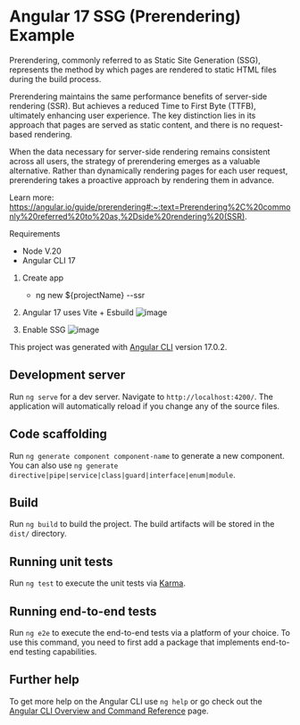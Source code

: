 # Angular 17 SSG (Prerendering) Example

Prerendering, commonly referred to as Static Site Generation (SSG), represents the method by which pages are rendered to static HTML files during the build process.

Prerendering maintains the same performance benefits of server-side rendering (SSR). But achieves a reduced Time to First Byte (TTFB), ultimately enhancing user experience. The key distinction lies in its approach that pages are served as static content, and there is no request-based rendering.

When the data necessary for server-side rendering remains consistent across all users, the strategy of prerendering emerges as a valuable alternative. Rather than dynamically rendering pages for each user request, prerendering takes a proactive approach by rendering them in advance.

Learn more: https://angular.io/guide/prerendering#:~:text=Prerendering%2C%20commonly%20referred%20to%20as,%2Dside%20rendering%20(SSR).

Requirements
 - Node V.20
 - Angular CLI 17

  1. Create app
     - ng new ${projectName} --ssr
        
1. Angular 17 uses Vite + Esbuild
   ![image](https://github.com/kcaayush2158/Angular-SSG/assets/28734661/a24dc06e-06f8-4c55-8393-eed5e8470a87)

2. Enable SSG
   ![image](https://github.com/kcaayush2158/Angular-SSG/assets/28734661/9a60254e-17ce-4da6-9727-ba0840b7082a)


This project was generated with [Angular CLI](https://github.com/angular/angular-cli) version 17.0.2.

## Development server

Run `ng serve` for a dev server. Navigate to `http://localhost:4200/`. The application will automatically reload if you change any of the source files.

## Code scaffolding

Run `ng generate component component-name` to generate a new component. You can also use `ng generate directive|pipe|service|class|guard|interface|enum|module`.

## Build

Run `ng build` to build the project. The build artifacts will be stored in the `dist/` directory.

## Running unit tests

Run `ng test` to execute the unit tests via [Karma](https://karma-runner.github.io).

## Running end-to-end tests

Run `ng e2e` to execute the end-to-end tests via a platform of your choice. To use this command, you need to first add a package that implements end-to-end testing capabilities.

## Further help

To get more help on the Angular CLI use `ng help` or go check out the [Angular CLI Overview and Command Reference](https://angular.io/cli) page.
